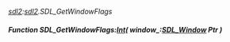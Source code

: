 _[sdl2](../../modules/sdl2/sdl2-module.md):[sdl2](../../modules/sdl2/sdl2-module.md).SDL\_GetWindowFlags_
##### Function SDL\_GetWindowFlags:[Int](../../modules/wonkey/wonkey-types-int.md)( window_:[SDL_Window](../../modules/sdl2/sdl2-sdl_window.md) Ptr )
